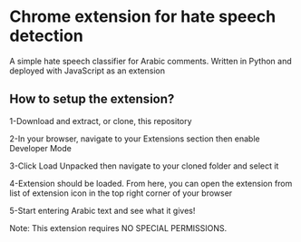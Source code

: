 # Chrome extension for hate speech detection
A simple hate speech classifier for Arabic comments. Written in Python and deployed with JavaScript as an extension

## How to setup the extension?

 1-Download and extract, or clone, this repository
  
 2-In your browser, navigate to your Extensions section then enable Developer Mode
  
 3-Click Load Unpacked then navigate to your cloned folder and select it

 4-Extension should be loaded. From here, you can open the extension from list of extension icon in the top right corner of your browser
  
 5-Start entering Arabic text and see what it gives!

Note: This extension requires NO SPECIAL PERMISSIONS.
